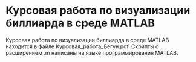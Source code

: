 # Курсовая работа по визуализации биллиарда в среде MATLAB 
Курсовая работа по визуализации биллиарда в среде MATLAB находится в файле Курсовая_работа_Бегун.pdf.
Скрипты с расширением .m написаны на языке программирования MATLAB. 
